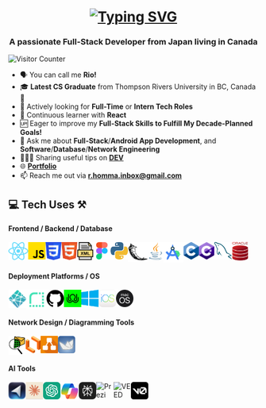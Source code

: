 <!-- INTRO -->
<h1 align="center">
  <a href="https://git.io/typing-svg">
    <img src="https://readme-typing-svg.herokuapp.com?font=Fira+Code&weight=500&size=35&duration=2000&pause=750&color=187FFF&center=true&vCenter=true&random=false&width=1000&lines=Hi+There!%F0%9F%91%8B+I'm+Ryoichi+Homma%E2%9A%BE;Your+Future+Favorite+Full-Stack+Developer%F0%9F%91%A8%F0%9F%8F%BB%E2%80%8D%F0%9F%92%BB" alt="Typing SVG" />
  </a>
</h1>

<!-- SUB INTRO -->
<h3 align="center">A passionate Full-Stack Developer from Japan living in Canada</h3>

![Visitor Counter](https://komarev.com/ghpvc/?username=your-github-username&color=blue&style=plastic&abbreviated=true)

- 🗣️ You can call me **Rio!**
- 🎓 **Latest CS Graduate** from Thompson Rivers University in BC, Canada🍁
- 💼 Actively looking for **Full-Time** or **Intern Tech Roles**
- 🌱 Continuous learner with **React**
- 🆙 Eager to improve my **Full-Stack Skills to Fulfill My Decade-Planned Goals!**
- 💬 Ask me about **Full-Stack**/**Android App Development**, and **Software**/**Database**/**Network Engineering**
- 👨🏻‍💻 Sharing useful tips on **[DEV](https://dev.to/ryoichihomma)**
- 🌐 **[Portfolio](https://ryoichihomma.me/)**
- 📫 Reach me out via **r.homma.inbox@gmail.com**

<!-- Tech -->
<h2>💻 Tech Uses ⚒️</h2>
<h4>Frontend / Backend / Database</h4>
<img alt="React" align="left" width="40px" src="https://github.com/Ryo-samurai6340/Ryo-samurai6340/blob/main/img/react.png">
<img alt="Javascript" align="left" width="35px" src="https://github.com/Ryo-samurai6340/Ryo-samurai6340/blob/main/img/js.png">
<img alt="CSS" align="left" width="32px" src="https://github.com/Ryo-samurai6340/Ryo-samurai6340/blob/main/img/css.png">
<img alt="HTML" align="left" width="32px" src="https://github.com/Ryo-samurai6340/Ryo-samurai6340/blob/main/img/html.png">
<img alt="XML" align="left" width="32px" src="https://github.com/Ryo-samurai6340/Ryo-samurai6340/blob/main/img/xml.png">
<img alt="Figma" align="left" width="35px" src="https://github.com/Ryo-samurai6340/Ryo-samurai6340/blob/main/img/figma.png">
<img alt="Python" align="left" width="35px" src="https://github.com/Ryo-samurai6340/Ryo-samurai6340/blob/main/img/python.png">
<img alt="Flask" align="left" width="40px" src="https://github.com/Ryo-samurai6340/Ryo-samurai6340/blob/main/img/flask.png">
<img alt="Java" align="left" width="31px" src="https://github.com/Ryo-samurai6340/Ryo-samurai6340/blob/main/img/java.png">
<img alt="Android Studio" align="left" width="41px" src="https://github.com/Ryo-samurai6340/Ryo-samurai6340/blob/main/img/android-studio.png">
<img alt="C" align="left" width="31px" src="https://github.com/Ryo-samurai6340/Ryo-samurai6340/blob/main/img/c.png">
<img alt="C#" align="left" width="31px" src="https://github.com/Ryo-samurai6340/Ryo-samurai6340/blob/main/img/cSharp.png">
<img alt="MySQL" align="left" width="36px" src="https://github.com/Ryo-samurai6340/Ryo-samurai6340/blob/main/img/mySQL.png">
<img alt="Oracle SQL" width="32px" src="https://github.com/Ryo-samurai6340/Ryo-samurai6340/blob/main/img/oracle.svg">
<br/>
<h4>Deployment Platforms / OS</h4>
<img alt="Netlify" align="left" width="37px" src="https://github.com/Ryo-samurai6340/Ryo-samurai6340/blob/main/img/netlify.svg">
<img alt="Render" align="left" width="40px" src="https://github.com/Ryo-samurai6340/Ryo-samurai6340/blob/main/img/render2.png">
<img alt="GitHub" align="left" width="35px" src="https://github.com/Ryo-samurai6340/Ryo-samurai6340/blob/main/img/github.png">
<img alt="Zeet" align="left" width="35px" src="https://github.com/Ryo-samurai6340/Ryo-samurai6340/blob/main/img/zeet.png">
<img alt="Windows" align="left" width="35px" src="https://github.com/Ryo-samurai6340/Ryo-samurai6340/blob/main/img/windows.png">
<img alt="iOS" align="left" width="35px" src="https://github.com/Ryo-samurai6340/Ryo-samurai6340/blob/main/img/ios.png">
<img alt="macOS" width="35px" src="https://github.com/Ryo-samurai6340/Ryo-samurai6340/blob/main/img/macOS.png">
<br/>
<h4>Network Design / Diagramming Tools</h4>
<img alt="cisco packet tracer" align="left" width="35px" src="https://github.com/Ryo-samurai6340/Ryo-samurai6340/blob/main/img/cisco.png">
<img alt="lucidchart" align="left" width="30px" src="https://github.com/Ryo-samurai6340/Ryo-samurai6340/blob/main/img/lucidchart.png">
<img alt="draw.io" align="left" width="35px" src="https://github.com/Ryo-samurai6340/Ryo-samurai6340/blob/main/img/draw-io.png">
<img alt="argoUML" width="35px" src="https://github.com/Ryo-samurai6340/Ryo-samurai6340/blob/main/img/argouml.png">
<br/>
<h4>AI Tools</h4>
<img alt="Cursor" align="left" width="35px" src="https://github.com/Ryo-samurai6340/Ryo-samurai6340/blob/main/img/cursor.png">
<img alt="Claude" align="left" width="35px" src="https://github.com/Ryo-samurai6340/Ryo-samurai6340/blob/main/img/claude.png">
<img alt="ChatGPT" align="left" width="35px" src="https://github.com/Ryo-samurai6340/Ryo-samurai6340/blob/main/img/chatgpt.png">
<img alt="Copilot" align="left" width="37px" src="https://github.com/Ryo-samurai6340/Ryo-samurai6340/blob/main/img/copilot.png">
<img alt="Perplexity" align="left" width="35px" src="https://github.com/Ryo-samurai6340/Ryo-samurai6340/blob/main/img/perplexity.png">
<img alt="Prezi" align="left" width="35px" src="https://github.com/Ryo-samurai6340/Ryo-samurai6340/blob/main/img/prezi.png">
<img alt="VEED" align="left" width="35px" src="https://github.com/Ryo-samurai6340/Ryo-samurai6340/blob/main/img/veed.png">
<img alt="v0" align="left" width="35px" src="https://github.com/Ryo-samurai6340/Ryo-samurai6340/blob/main/img/v0.png">
<img alt="" align="left" width="35px" src="https://github.com/Ryo-samurai6340/Ryo-samurai6340/blob/main/img/.png">
<img alt="" align="left" width="35px" src="https://github.com/Ryo-samurai6340/Ryo-samurai6340/blob/main/img/.png">

  
  
  




















  

